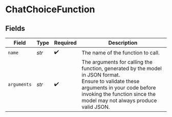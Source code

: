 # ChatChoiceFunction


## Fields

| Field                                                                                                                                                                                                           | Type                                                                                                                                                                                                            | Required                                                                                                                                                                                                        | Description                                                                                                                                                                                                     |
| --------------------------------------------------------------------------------------------------------------------------------------------------------------------------------------------------------------- | --------------------------------------------------------------------------------------------------------------------------------------------------------------------------------------------------------------- | --------------------------------------------------------------------------------------------------------------------------------------------------------------------------------------------------------------- | --------------------------------------------------------------------------------------------------------------------------------------------------------------------------------------------------------------- |
| `name`                                                                                                                                                                                                          | *str*                                                                                                                                                                                                           | :heavy_check_mark:                                                                                                                                                                                              | The name of the function to call.                                                                                                                                                                               |
| `arguments`                                                                                                                                                                                                     | *str*                                                                                                                                                                                                           | :heavy_check_mark:                                                                                                                                                                                              | The arguments for calling the function, generated by the model in JSON format.<br/>Ensure to validate these arguments in your code before invoking the function since the model may not always produce valid JSON.<br/> |